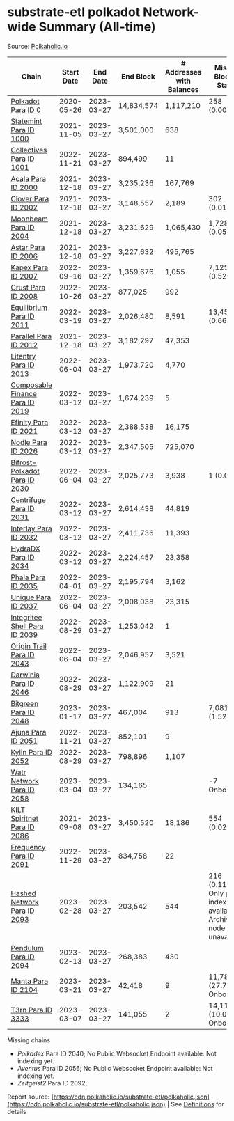 # substrate-etl polkadot Network-wide Summary (All-time)

Source: [Polkaholic.io](https://polkaholic.io)


| Chain            | Start Date | End Date | End Block | # Addresses with Balances | Missing Blocks / Status |
| ---------------- | ---------- | ---------| --------- | ------------------------- | ----------------------- |
| [Polkadot Para ID 0](/polkadot/0-polkadot) | 2020-05-26 | 2023-03-27 | 14,834,574 |  1,117,210 | 258 (0.00%)  |
| [Statemint Para ID 1000](/polkadot/1000-statemint) | 2021-11-05 | 2023-03-27 | 3,501,000 |  638 |    |
| [Collectives Para ID 1001](/polkadot/1001-collectives) | 2022-11-21 | 2023-03-27 | 894,499 |  11 |    |
| [Acala Para ID 2000](/polkadot/2000-acala) | 2021-12-18 | 2023-03-27 | 3,235,236 |  167,769 |    |
| [Clover Para ID 2002](/polkadot/2002-clover) | 2021-12-18 | 2023-03-27 | 3,148,557 |  2,189 | 302 (0.01%)  |
| [Moonbeam Para ID 2004](/polkadot/2004-moonbeam) | 2021-12-18 | 2023-03-27 | 3,231,629 |  1,065,430 | 1,728 (0.05%)  |
| [Astar Para ID 2006](/polkadot/2006-astar) | 2021-12-18 | 2023-03-27 | 3,227,632 |  495,765 |    |
| [Kapex Para ID 2007](/polkadot/2007-kapex) | 2022-09-16 | 2023-03-27 | 1,359,676 |  1,055 | 7,125 (0.52%)  |
| [Crust Para ID 2008](/polkadot/2008-crust) | 2022-10-26 | 2023-03-27 | 877,025 |  992 |    |
| [Equilibrium Para ID 2011](/polkadot/2011-equilibrium) | 2022-03-19 | 2023-03-27 | 2,026,480 |  8,591 | 13,459 (0.66%)  |
| [Parallel Para ID 2012](/polkadot/2012-parallel) | 2021-12-18 | 2023-03-27 | 3,182,297 |  47,353 |    |
| [Litentry Para ID 2013](/polkadot/2013-litentry) | 2022-06-04 | 2023-03-27 | 1,973,720 |  4,770 |    |
| [Composable Finance Para ID 2019](/polkadot/2019-composable) | 2022-03-12 | 2023-03-27 | 1,674,239 |  5 |    |
| [Efinity Para ID 2021](/polkadot/2021-efinity) | 2022-03-12 | 2023-03-27 | 2,388,538 |  16,175 |    |
| [Nodle Para ID 2026](/polkadot/2026-nodle) | 2022-03-12 | 2023-03-27 | 2,347,505 |  725,070 |    |
| [Bifrost-Polkadot Para ID 2030](/polkadot/2030-bifrost-dot) | 2022-06-04 | 2023-03-27 | 2,025,773 |  3,938 | 1 (0.00%)  |
| [Centrifuge Para ID 2031](/polkadot/2031-centrifuge) | 2022-03-12 | 2023-03-27 | 2,614,438 |  44,819 |    |
| [Interlay Para ID 2032](/polkadot/2032-interlay) | 2022-03-12 | 2023-03-27 | 2,411,736 |  11,393 |    |
| [HydraDX Para ID 2034](/polkadot/2034-hydradx) | 2022-03-12 | 2023-03-27 | 2,224,457 |  23,358 |    |
| [Phala Para ID 2035](/polkadot/2035-phala) | 2022-04-01 | 2023-03-27 | 2,195,794 |  3,162 |    |
| [Unique Para ID 2037](/polkadot/2037-unique) | 2022-06-04 | 2023-03-27 | 2,008,038 |  23,315 |    |
| [Integritee Shell Para ID 2039](/polkadot/2039-integritee-shell) | 2022-08-29 | 2023-03-27 | 1,253,042 |  1 |    |
| [Origin Trail Para ID 2043](/polkadot/2043-origintrail) | 2022-06-04 | 2023-03-27 | 2,046,957 |  3,521 |    |
| [Darwinia Para ID 2046](/polkadot/2046-darwinia) | 2022-08-29 | 2023-03-27 | 1,122,909 |  21 |    |
| [Bitgreen Para ID 2048](/polkadot/2048-bitgreen) | 2023-01-17 | 2023-03-27 | 467,004 |  913 | 7,081 (1.52%)  |
| [Ajuna Para ID 2051](/polkadot/2051-ajuna) | 2022-11-21 | 2023-03-27 | 852,101 |  9 |    |
| [Kylin Para ID 2052](/polkadot/2052-kylin) | 2022-08-29 | 2023-03-27 | 798,896 |  1,107 |    |
| [Watr Network Para ID 2058](/polkadot/2058-watr) | 2023-03-04 | 2023-03-27 | 134,165 |   | -7  Onboarding |
| [KILT Spiritnet Para ID 2086](/polkadot/2086-kilt) | 2021-09-08 | 2023-03-27 | 3,450,520 |  18,186 | 554 (0.02%)  |
| [Frequency Para ID 2091](/polkadot/2091-frequency) | 2022-11-29 | 2023-03-27 | 834,758 |  22 |    |
| [Hashed Network Para ID 2093](/polkadot/2093-hashed) | 2023-02-28 | 2023-03-27 | 203,542 |  544 | 216 (0.11%) Only partial index available: Archive node unavailable |
| [Pendulum Para ID 2094](/polkadot/2094-pendulum) | 2023-02-13 | 2023-03-27 | 268,383 |  430 |    |
| [Manta Para ID 2104](/polkadot/2104-manta) | 2023-03-21 | 2023-03-27 | 42,418 |  9 | 11,789 (27.79%) Onboarding |
| [T3rn Para ID 3333](/polkadot/3333-t3rn) | 2023-03-07 | 2023-03-27 | 141,055 |  2 | 14,113 (10.01%) Onboarding |

Missing chains


* *Polkadex* Para ID 2040; No Public Websocket Endpoint available: Not indexing yet.
* *Aventus* Para ID 2056; No Public Websocket Endpoint available: Not indexing yet.
* *Zeitgeist2* Para ID 2092; 

Report source: [https://cdn.polkaholic.io/substrate-etl/polkaholic.json](https://cdn.polkaholic.io/substrate-etl/polkaholic.json) | See [Definitions](/DEFINITIONS.md) for details
